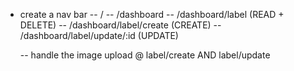 - create a nav bar
  -- /
  -- /dashboard
  -- /dashboard/label            (READ + DELETE)
  -- /dashboard/label/create     (CREATE)
  -- /dashboard/label/update/:id (UPDATE)

  -- handle the image upload @ label/create AND label/update




